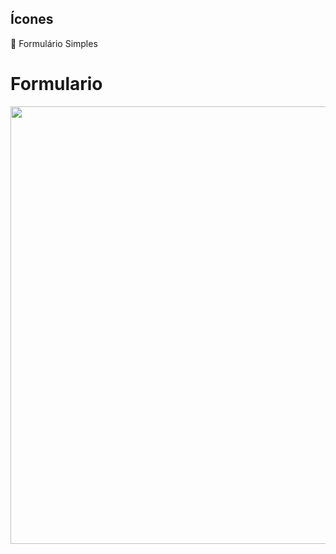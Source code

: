 
## Ícones

:page_facing_up: Formulário Simples

# Formulario
<img src="https://user-images.githubusercontent.com/86633666/141647242-1ba6730b-df8d-45ef-b99d-89a86897246a.png" width="700px" />
</div>



